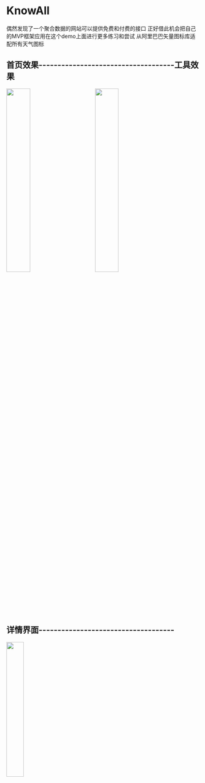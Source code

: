 # KnowAll

偶然发现了一个聚合数据的网站可以提供免费和付费的接口
正好借此机会把自己的MVP框架应用在这个demo上面进行更多练习和尝试
从阿里巴巴矢量图标库适配所有天气图标

<div>
<h2>首页效果------------------------------------工具效果</h2>
<img src="https://github.com/yueyue10/KnowAll/blob/master/doc/pic_home.jpg?raw=true" width="35%"  />
<img src="https://github.com/yueyue10/KnowAll/blob/master/doc/pic_tools.jpg?raw=true" width="35%" style="margin-left:10% " />
</div>

<div>
<h2>详情界面------------------------------------</h2>
<img src="https://github.com/yueyue10/KnowAll/blob/master/doc/pic_details.png?raw=true" width="30%"  />
</div>



